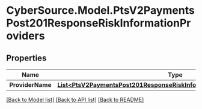 # CyberSource.Model.PtsV2PaymentsPost201ResponseRiskInformationProviders
## Properties

Name | Type | Description | Notes
------------ | ------------- | ------------- | -------------
**ProviderName** | [**List&lt;PtsV2PaymentsPost201ResponseRiskInformationProvidersProviderName&gt;**](PtsV2PaymentsPost201ResponseRiskInformationProvidersProviderName.md) |  | [optional] 

[[Back to Model list]](../README.md#documentation-for-models) [[Back to API list]](../README.md#documentation-for-api-endpoints) [[Back to README]](../README.md)

